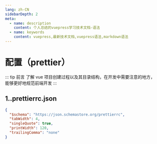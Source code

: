 ```yaml
---
lang: zh-CN
sidebarDepth: 2
meta:
  - name: description
    content: 个人总结的vuepress学习技术文档-语法
  - name: keywords
    content: vuepress,最新技术文档,vuepress语法,markdown语法
---
```


# 配置（prettier）

::: tip 前言
了解 vue 项目创建过程以及其目录结构，在开发中需要注意的地方，能够更好地规范前端开发
:::

## 1..prettierrc.json

```json
{
  "$schema": "https://json.schemastore.org/prettierrc",
  "tabWidth": 4,
  "singleQuote": true,
  "printWidth": 120,
  "trailingComma": "none"
}
```
